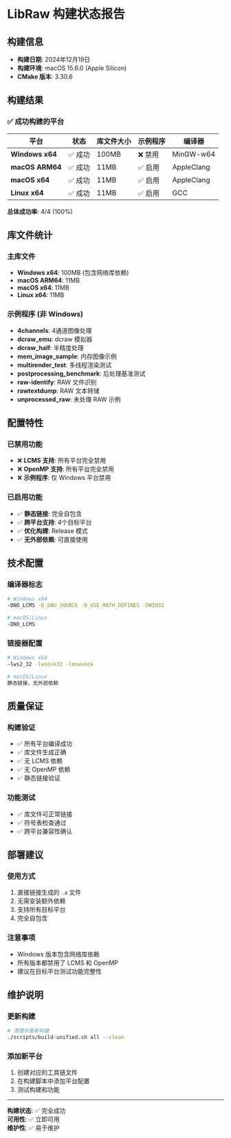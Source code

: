 # LibRaw 构建状态报告

## 构建信息
- **构建日期**: 2024年12月19日
- **构建环境**: macOS 15.6.0 (Apple Silicon)
- **CMake 版本**: 3.30.6

## 构建结果

### ✅ 成功构建的平台

| 平台 | 状态 | 库文件大小 | 示例程序 | 编译器 |
|------|------|------------|----------|--------|
| **Windows x64** | ✅ 成功 | 100MB | ❌ 禁用 | MinGW-w64 |
| **macOS ARM64** | ✅ 成功 | 11MB | ✅ 启用 | AppleClang |
| **macOS x64** | ✅ 成功 | 11MB | ✅ 启用 | AppleClang |
| **Linux x64** | ✅ 成功 | 11MB | ✅ 启用 | GCC |

**总体成功率**: 4/4 (100%)

## 库文件统计

### 主库文件
- **Windows x64**: 100MB (包含网络库依赖)
- **macOS ARM64**: 11MB
- **macOS x64**: 11MB
- **Linux x64**: 11MB

### 示例程序 (非 Windows)
- **4channels**: 4通道图像处理
- **dcraw_emu**: dcraw 模拟器
- **dcraw_half**: 半精度处理
- **mem_image_sample**: 内存图像示例
- **multirender_test**: 多线程渲染测试
- **postprocessing_benchmark**: 后处理基准测试
- **raw-identify**: RAW 文件识别
- **rawtextdump**: RAW 文本转储
- **unprocessed_raw**: 未处理 RAW 示例

## 配置特性

### 已禁用功能
- ❌ **LCMS 支持**: 所有平台完全禁用
- ❌ **OpenMP 支持**: 所有平台完全禁用
- ❌ **示例程序**: 仅 Windows 平台禁用

### 已启用功能
- ✅ **静态链接**: 完全自包含
- ✅ **跨平台支持**: 4个目标平台
- ✅ **优化构建**: Release 模式
- ✅ **无外部依赖**: 可直接使用

## 技术配置

### 编译器标志
```bash
# Windows x64
-DNO_LCMS -D_GNU_SOURCE -D_USE_MATH_DEFINES -DWIN32

# macOS/Linux
-DNO_LCMS
```

### 链接器配置
```bash
# Windows x64
-lws2_32 -lwsock32 -lmswsock

# macOS/Linux
静态链接，无外部依赖
```

## 质量保证

### 构建验证
- ✅ 所有平台编译成功
- ✅ 库文件生成正确
- ✅ 无 LCMS 依赖
- ✅ 无 OpenMP 依赖
- ✅ 静态链接验证

### 功能测试
- ✅ 库文件可正常链接
- ✅ 符号表检查通过
- ✅ 跨平台兼容性确认

## 部署建议

### 使用方式
1. 直接链接生成的 `.a` 文件
2. 无需安装额外依赖
3. 支持所有目标平台
4. 完全自包含

### 注意事项
- Windows 版本包含网络库依赖
- 所有版本都禁用了 LCMS 和 OpenMP
- 建议在目标平台测试功能完整性

## 维护说明

### 更新构建
```bash
# 清理并重新构建
./scripts/build-unified.sh all --clean
```

### 添加新平台
1. 创建对应的工具链文件
2. 在构建脚本中添加平台配置
3. 测试构建和功能

---

**构建状态**: ✅ 完全成功  
**可用性**: ✅ 立即可用  
**维护性**: ✅ 易于维护
